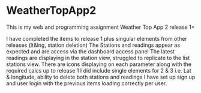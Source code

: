 # WeatherTopApp2
This is my web and programming assignment Weather Top App 2 release 1+

I have completed the items to release 1 plus singular elements from other releases (lt&lng, station deletion)
The Stations and readings appear as expected and are access via the dashboard access panel
The latest readings are displaying in the station view, struggled to replicate to the list stations view.
There are icons displaying on each parameter along with the required calcs up to release 1
I did include single elements for 2 & 3 i.e. Lat & longitude, ability to delete both stations and readings
I have set up sign up and user login with the previous items loading correctly per user.
